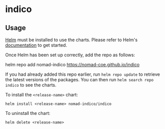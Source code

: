 # indico


## Usage

[Helm](https://helm.sh) must be installed to use the charts.  Please refer to
Helm's [documentation](https://helm.sh/docs) to get started.

Once Helm has been set up correctly, add the repo as follows:

  helm repo add nomad-indico https://nomad-coe.github.io/indico

If you had already added this repo earlier, run `helm repo update` to retrieve
the latest versions of the packages.  You can then run `helm search repo
indico` to see the charts.

To install the `<release-name>` chart:

    helm install <release-name> nomad-indico/indico

To uninstall the chart:

    helm delete <release-name>